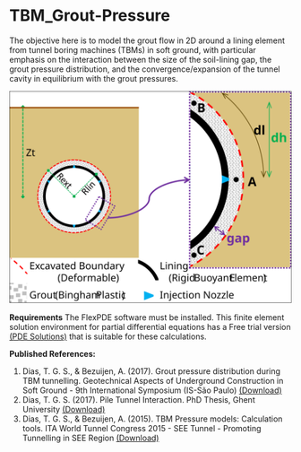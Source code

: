 # TBM_Grout-Pressure

The objective here is to model the grout flow in 2D around a lining element from tunnel boring machines (TBMs) in soft ground, with particular emphasis on the interaction between the size of the soil-lining gap, the grout pressure distribution, and the convergence/expansion of the tunnel cavity in equilibrium with the grout pressures.


![Grout Flow Diagram](/images/grout_flow.svg)


**Requirements**
The FlexPDE software must be installed. This finite element solution environment for partial differential equations has a Free trial version [(PDE Solutions)](http://www.pdesolutions.com) that is suitable for these calculations.


**Published References:**
1. Dias, T. G. S., & Bezuijen, A. (2017). Grout pressure distribution during TBM tunnelling. Geotechnical Aspects of Underground Construction in Soft Ground - 9th International Symposium (IS-São Paulo) [(Download)](https://www.researchgate.net/publication/316287180_Grout_pressure_distribution_during_TBM_tunnelling)
1. Dias, T. G. S. (2017). Pile Tunnel Interaction. PhD Thesis, Ghent University [(Download)](https://doi.org/10.13140/RG.2.2.32682.21444)
1. Dias, T. G. S., & Bezuijen, A. (2015). TBM Pressure models: Calculation tools. ITA World Tunnel Congress 2015 - SEE Tunnel - Promoting Tunnelling in SEE Region [(Download)](https://doi.org/10.13140/RG.2.1.1780.4962)
